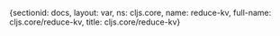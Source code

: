 {sectionid: docs, layout: var, ns: cljs.core, name: reduce-kv, full-name: cljs.core/reduce-kv,
  title: cljs.core/reduce-kv}
